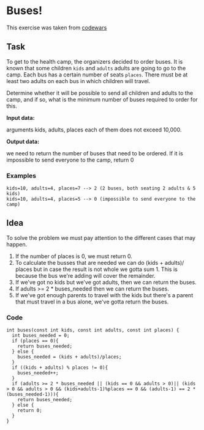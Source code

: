 # Buses!

This exercise was taken from [codewars](https://www.codewars.com/kata/640dee7cbad3aa002e7c7de4)

## Task

To get to the health camp, the organizers decided to order buses. It is known that some children `kids` and `adults` adults are going to go to the camp. Each bus has a certain number of seats `places`. There must be at least two adults on each bus in which children will travel.

Determine whether it will be possible to send all children and adults to the camp, and if so, what is the minimum number of buses required to order for this.

**Input data:**

arguments kids, adults, places each of them does not exceed 10,000.

**Output data:**

we need to return the number of buses that need to be ordered. If it is impossible to send everyone to the camp, return 0

### Examples

```
kids=10, adults=4, places=7 --> 2 (2 buses, both seating 2 adults & 5 kids)
kids=10, adults=4, places=5 --> 0 (impossible to send everyone to the camp)

```


## Idea

To solve the problem we must pay attention to the different cases that may happen.
1. If the number of places is 0, we must return 0.
2. To calculate the busses that are needed we can do (kids + adults)/ places but in case the result is not whole we gotta sum 1. This is because the bus we're adding will cover the remainder.
3. If we've got no kids but we've got adults, then we can return the buses.
4. If adults >= 2 * buses_needed then we can return the buses.
5. If we've got enough parents to travel with the kids but there's a parent that must travel in a bus alone, we've gotta return the buses.

### Code
```
int buses(const int kids, const int adults, const int places) {
  int buses_needed = 0;
  if (places == 0){
    return buses_needed;
  } else {
    buses_needed = (kids + adults)/places;
  }
  if ((kids + adults) % places != 0){
    buses_needed++;
  }
  if (adults >= 2 * buses_needed || (kids == 0 && adults > 0)|| (kids > 0 && adults > 0 && (kids+adults-1)%places == 0 && (adults-1) == 2 * (buses_needed-1))){
    return buses_needed;
  } else {
    return 0;
  }
}
```